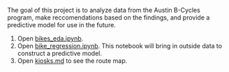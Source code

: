 The goal of this project is to analyze data from the Austin B-Cycles program, make reccomendations based on the findings, and provide a predictive model for use in the future.

1. Open [bikes_eda.ipynb](https://github.com/db-lab/portfolio/blob/master/Austin_B-cycles/bikes_eda.ipynb).
2. Open [bike_regression.ipynb](https://github.com/db-lab/portfolio/blob/master/Austin_B-cycles/bike_regression.ipynb). This notebook will bring in outside data to construct a predictive model.
3. Open [kiosks.md](https://github.com/db-lab/portfolio/blob/master/Austin_B-cycles/kiosks.md) to see the route map.


